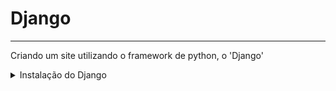 # Django
---

Criando um site utilizando o framework de python, o 'Django'

<details>

![Aplicação_web](https://cdn.discordapp.com/attachments/887544607599120404/952004177570197544/alura_receitas.png)

<summary>Instalação do Django</summary>

- Para instalação do Django abra o terminal e digite o seguinte comando.

```cmd
 pip install Django
```
</details>
